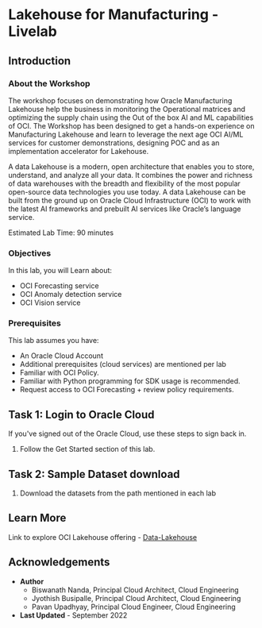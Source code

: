 # Lakehouse for Manufacturing - Livelab

## Introduction

### About the Workshop
The workshop focuses on demonstrating how Oracle Manufacturing Lakehouse help the business in monitoring the Operational matrices and optimizing the supply chain using the Out of the box AI and ML capabilities of OCI. The Workshop has been designed to get a hands-on experience on Manufacturing Lakehouse and learn to leverage the next age OCI AI/ML services for customer demonstrations, designing POC and as an implementation accelerator for Lakehouse.

A data Lakehouse is a modern, open architecture that enables you to store, understand, and analyze all your data. It combines the power and richness of data warehouses with the breadth and flexibility of the most popular open-source data technologies you use today. A data Lakehouse can be built from the ground up on Oracle Cloud Infrastructure (OCI) to work with the latest AI frameworks and prebuilt AI services like Oracle’s language service.

Estimated Lab Time: 90 minutes

[](youtube:ThpcC4K1tq4)

### Objectives

In this lab, you will Learn about:
* OCI Forecasting service
* OCI Anomaly detection service
* OCI Vision service


### Prerequisites

This lab assumes you have:
* An Oracle Cloud Account
* Additional prerequisites (cloud services) are mentioned per lab
* Familiar with OCI Policy.
* Familiar with Python programming for SDK usage is recommended.
* Request access to OCI Forecasting + review policy requirements.

## Task 1:  Login to Oracle Cloud
If you've signed out of the Oracle Cloud, use these steps to sign back in.

1. Follow the Get Started section of this lab.

## Task 2: Sample Dataset download

1. Download the datasets from the path mentioned in each lab


## Learn More
Link to explore OCI Lakehouse offering - [Data-Lakehouse](https://www.oracle.com/in/data-lakehouse/)

## Acknowledgements
* **Author**
    * Biswanath Nanda, Principal Cloud Architect, Cloud Engineering
    * Jyothish Busipalle, Principal Cloud Architect, Cloud Engineering
    * Pavan Upadhyay, Principal Cloud Engineer, Cloud Engineering
* **Last Updated** - September 2022
